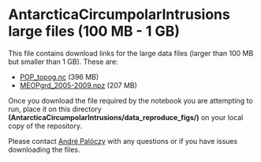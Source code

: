 # AntarcticaCircumpolarIntrusions large files (100 MB - 1 GB)

This file contains download links for the large data files (larger than 100 MB but smaller than 1 GB). These are:

* [POP_topog.nc](https://www.dropbox.com/s/kl1k1vsj49uhxfr/POP_topog.nc?dl=0) (396 MB)
* [MEOPgrd_2005-2009.npz](https://www.dropbox.com/s/o8k8jdyxs0s0pik/MEOPgrd_2005-2009.npz?dl=0) (207 MB)

Once you download the file required by the notebook you are attempting to run, place it on
this directory **(AntarcticaCircumpolarIntrusions/data_reproduce_figs/)** on your local copy of the repository.

Please contact [André Palóczy](mailto:apaloczy@ucsd.edu) with any questions or
if you have issues downloading the files.
